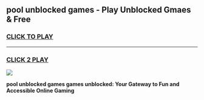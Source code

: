 
## pool unblocked games - Play Unblocked Gmaes & Free
<h3>
<a href="https://premium.freeplayer.one?title=pool_unblocked_games&ref=19F">CLICK TO PLAY</a></h3>
<hr>

<h3>
<a href="https://premium.freeplayer.one?title=pool_unblocked_games&ref=19F">CLICK 2 PLAY</a>
  
</h3>

<a href="https://premium.freeplayer.one?title=pool_unblocked_games&ref=19F/"><img src="https://clearcache.store/games.png"></a>


**pool unblocked games games unblocked: Your Gateway to Fun and Accessible Online Gaming**
